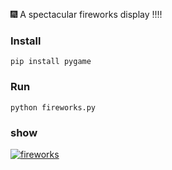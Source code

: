 🎆 A spectacular fireworks display !!!!

### Install
```shell
pip install pygame
```

### Run

```shell
python fireworks.py
```

### show

[![fireworks](图片URL)](https://www.bilibili.com/video/BV1SS4y1D7de/?spm_id_from=pageDriver&vd_source=67e136946739c63915e311462fcd822e)

